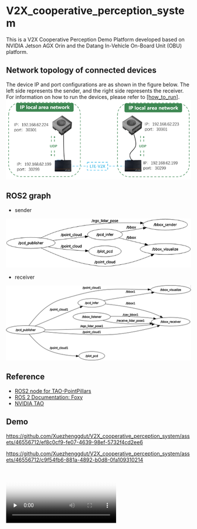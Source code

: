 # V2X_cooperative_perception_system

This is a V2X Cooperative Perception Demo Platform developed based on NVIDIA Jetson AGX Orin and the Datang In-Vehicle On-Board Unit (OBU) platform.

## Network topology of connected devices
The device IP and port configurations are as shown in the figure below. The left side represents the sender, and the right side represents the receiver. For information on how to run the devices, please refer to [[how_to_run]](./document/how_to_run.md).
![network](./document/images/network_topology.png)

## ROS2 graph 
- sender

![sender_rosgraph](./document/images/sender_rosgraph.png)

- receiver

![receiver_rosgraph](./document/images/receiver_rosgraph.png)

## Reference
- [ROS2 node for TAO-PointPillars](https://github.com/NVIDIA-AI-IOT/ros2_tao_pointpillars)
- [ROS 2 Documentation: Foxy](https://docs.ros.org/en/foxy/index.html)
- [NVIDIA TAO](https://docs.nvidia.com/tao/tao-toolkit/text/point_cloud/pointpillars.html#creating-an-experiment-spec-file)

## Demo
https://github.com/Xuezhenggdut/V2X_cooperative_perception_system/assets/46556712/ef8c0cf9-fe07-4639-98ef-5732f4cd2ee6

https://github.com/Xuezhenggdut/V2X_cooperative_perception_system/assets/46556712/c9f54fb6-881a-4892-b0d8-0fa109310214


<!-- See the [video](./video/CP_output_file.mp4).
<!-- mp4格式 -->
<video id="video" controls="" preload="none" poster="封面">
      <source id="mp4" src="./video/CP_output_file.mp4" type="video/mp4">
</videos> -->
